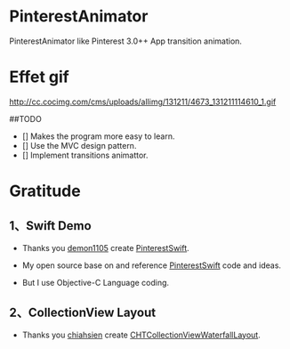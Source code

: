 PinterestAnimator
=================

PinterestAnimator like Pinterest 3.0++ App transition animation.


Effet gif
=================
http://cc.cocimg.com/cms/uploads/allimg/131211/4673_131211114610_1.gif

##TODO

- [] Makes the program more easy to learn.
- [] Use the MVC design pattern.
- [] Implement transitions animattor.



Gratitude
=================
## 1、Swift Demo

- Thanks you [demon1105](https://github.com/demon1105) create [PinterestSwift](https://github.com/demon1105/PinterestSwift).                                


- My open source base on and reference [PinterestSwift](https://github.com/demon1105/PinterestSwift) code and ideas.        

- But I use Objective-C Language coding.


## 2、CollectionView Layout

- Thanks you [chiahsien](https://github.com/chiahsien) create [CHTCollectionViewWaterfallLayout](https://github.com/chiahsien/CHTCollectionViewWaterfallLayout).

